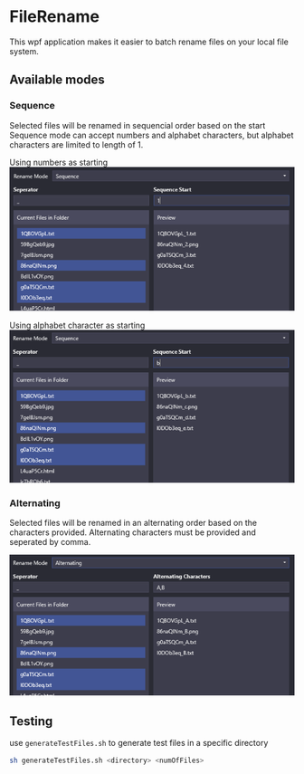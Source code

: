 # FileRename

This wpf application makes it easier to batch rename files on your local file system.

## Available modes

### Sequence

Selected files will be renamed in sequencial order based on the start
Sequence mode can accept numbers and alphabet characters, but alphabet characters are limited to length of 1.

Using numbers as starting
![sequence image numeric](images/sequence_1.png)

Using alphabet character as starting
![sequence image alphabet](images/sequence_2.png)

### Alternating

Selected files will be renamed in an alternating order based on the characters provided. Alternating characters must be provided and seperated by comma.

![alternating image](images/alternating_1.PNG)

## Testing

use `generateTestFiles.sh` to generate test files in a specific directory

```bash
sh generateTestFiles.sh <directory> <numOfFiles>
```
